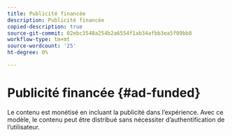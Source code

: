 ```yaml
---
title: Publicité financée
description: Publicité financée
copied-description: true
source-git-commit: 02ebc3548a254b2a6554f1ab34afbb3ea5f09bb8
workflow-type: tm+mt
source-wordcount: '25'
ht-degree: 0%

---
```


# Publicité financée {#ad-funded}

Le contenu est monétisé en incluant la publicité dans l’expérience. Avec ce modèle, le contenu peut être distribué sans nécessiter d’authentification de l’utilisateur.
